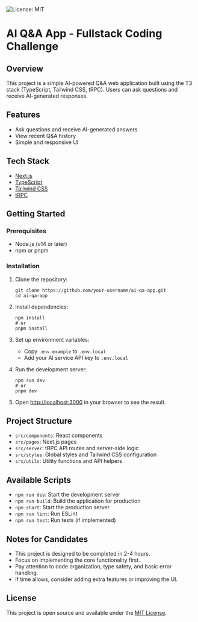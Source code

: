 ![License: MIT](https://img.shields.io/badge/License-MIT-yellow.svg)
# AI Q&A App - Fullstack Coding Challenge

## Overview

This project is a simple AI-powered Q&A web application built using the T3 stack (TypeScript, Tailwind CSS, tRPC). Users can ask questions and receive AI-generated responses.

## Features

- Ask questions and receive AI-generated answers
- View recent Q&A history
- Simple and responsive UI

## Tech Stack

- [Next.js](https://nextjs.org)
- [TypeScript](https://www.typescriptlang.org/)
- [Tailwind CSS](https://tailwindcss.com)
- [tRPC](https://trpc.io)

## Getting Started

### Prerequisites

- Node.js (v14 or later)
- npm or pnpm

### Installation

1. Clone the repository:
   ```
   git clone https://github.com/your-username/ai-qa-app.git
   cd ai-qa-app
   ```

2. Install dependencies:
   ```
   npm install
   # or
   pnpm install
   ```

3. Set up environment variables:
   - Copy `.env.example` to `.env.local`
   - Add your AI service API key to `.env.local`

4. Run the development server:
   ```
   npm run dev
   # or
   pnpm dev
   ```

5. Open [http://localhost:3000](http://localhost:3000) in your browser to see the result.

## Project Structure

- `src/components`: React components
- `src/pages`: Next.js pages
- `src/server`: tRPC API routes and server-side logic
- `src/styles`: Global styles and Tailwind CSS configuration
- `src/utils`: Utility functions and API helpers

## Available Scripts

- `npm run dev`: Start the development server
- `npm run build`: Build the application for production
- `npm start`: Start the production server
- `npm run lint`: Run ESLint
- `npm run test`: Run tests (if implemented)

## Notes for Candidates

- This project is designed to be completed in 2-4 hours.
- Focus on implementing the core functionality first.
- Pay attention to code organization, type safety, and basic error handling.
- If time allows, consider adding extra features or improving the UI.

## License

This project is open source and available under the [MIT License](LICENSE).
